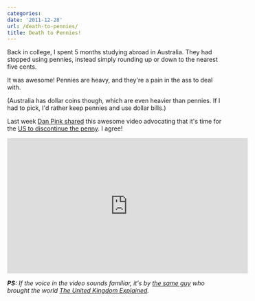 ```yaml
---
categories:
date: '2011-12-28'
url: /death-to-pennies/
title: Death to Pennies!
---
```


Back in college, I spent 5 months studying abroad in Australia. They had stopped using pennies, instead simply rounding up or down to the nearest five cents.

It was awesome! Pennies are heavy, and they're a pain in the ass to deal with.

(Australia has dollar coins though, which are even heavier than pennies. If I had to pick, I'd rather keep pennies and use dollar bills.)

Last week <a href="http://www.danpink.com/archives/2011/12/death-to-pennies">Dan Pink shared</a> this awesome video advocating that it's time for the <a href="https://www.youtube.com/watch?v=y5UT04p5f7U">US to discontinue the penny</a>. I agree!

<div class="fluid-vids"><iframe class="alignc" width="560" height="315" src="https://www.youtube.com/embed/y5UT04p5f7U?rel=0" frameborder="0" allowfullscreen></iframe></div>

<em><strong>PS:</strong> If the voice in the video sounds familiar, it's by <a href="http://blog.cgpgrey.com/">the same guy</a> who brought the world <a href="https://gomakethings.com/the-united-kingdom-explained/">The United Kingdom Explained</a>.</em>